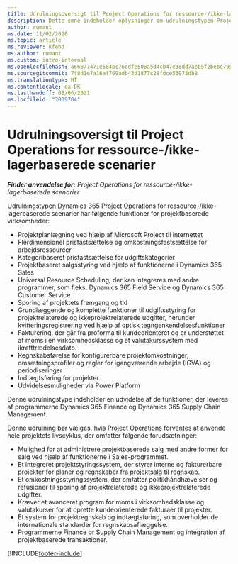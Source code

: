 ```yaml
---
title: Udrulningsoversigt til Project Operations for ressource-/ikke-lagerbaserede scenarier
description: Dette emne indeholder oplysninger om udrulningstypen Project Operations for ressource/ikke-lagerbaserede scenarier.
author: rumant
ms.date: 11/02/2020
ms.topic: article
ms.reviewer: kfend
ms.author: rumant
ms.custom: intro-internal
ms.openlocfilehash: a66877471e584bc76ddfe508a5d4cb47e38dd7aeb5f2bebe795b41a1de462ef9
ms.sourcegitcommit: 7f8d1e7a16af769adb43d1877c28fdce53975db8
ms.translationtype: HT
ms.contentlocale: da-DK
ms.lasthandoff: 08/06/2021
ms.locfileid: "7009704"
---
```

# <a name="project-operations-for-resourcenon-stocked-based-scenarios-deployment-overview"></a>Udrulningsoversigt til Project Operations for ressource-/ikke-lagerbaserede scenarier

_**Finder anvendelse for:** Project Operations for ressource-/ikke-lagerbaserede scenarier_

Udrulningstypen Dynamics 365 Project Operations for ressource-/ikke-lagerbaserede scenarier har følgende funktioner for projektbaserede virksomheder:

- Projektplanlægning ved hjælp af Microsoft Project til internettet
- Flerdimensionel prisfastsættelse og omkostningsfastsættelse for arbejdsressourcer
- Kategoribaseret prisfastsættelse for udgiftskategorier
- Projektbaseret salgsstyring ved hjælp af funktionerne i Dynamics 365 Sales
- Universal Resource Scheduling, der kan integreres med andre programmer, som f.eks. Dynamics 365 Field Service og Dynamics 365 Customer Service
- Sporing af projektets fremgang og tid
- Grundlæggende og komplette funktioner til udgiftsstyring for projektrelaterede og ikkeprojektrelaterede udgifter, herunder kvitteringsregistrering ved hjælp af optisk tegngenkendelsesfunktioner
- Fakturering, der går fra proforma til kundeorienteret og er understøttet af moms i en virksomhedsklasse og et valutakurssystem med ikrafttrædelsesdato.
- Regnskabsførelse for konfigurerbare projektomkostninger, omsætningsprofiler og regler for igangværende arbejde (IGVA) og periodiseringer
- Indtægtsføring for projekter
- Udvidelsesmuligheder via Power Platform

Denne udrulningstype indeholder en udvidelse af de funktioner, der leveres af programmerne Dynamics 365 Finance og Dynamics 365 Supply Chain Management.

Denne udrulning bør vælges, hvis Project Operations forventes at anvende hele projektets livscyklus, der omfatter følgende forudsætninger:

- Mulighed for at administrere projektbaserede salg med andre former for salg ved hjælp af funktionerne i Sales-programmet.
- Et integreret projektstyringssystem, der styrer interne og fakturerbare projekter for planer og regnskaber fra projektsalg til regnskab.
- Et omkostningsstyringssystem, der omfatter politikhåndhævelser og refusioner til sporing af projektrelaterede og ikkeprojektrelaterede udgifter.
- Kræver et avanceret program for moms i virksomhedsklasse og valutakurser for at oprette kundeorienterede fakturaer til projekter.
- Et system for projektregnskab og indtægtsføring, som overholder de internationale standarder for regnskabsaflæggelse.
- Programmerne Finance or Supply Chain Management og integration af projektbaserede transaktioner.


[!INCLUDE[footer-include](../includes/footer-banner.md)]